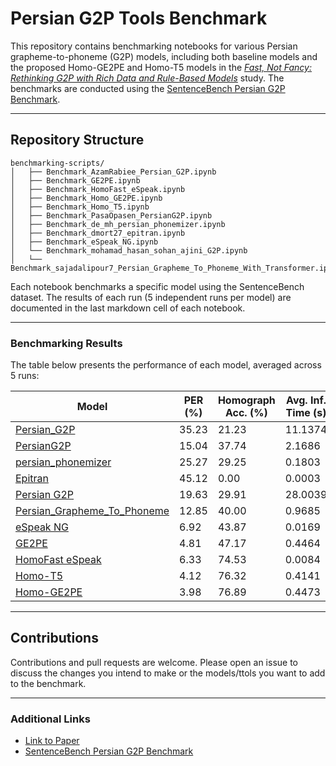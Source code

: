 # Persian G2P Tools Benchmark

This repository contains benchmarking notebooks for various Persian grapheme-to-phoneme (G2P) models, including both baseline models and the proposed Homo-GE2PE and Homo-T5 models in the *[Fast, Not Fancy: Rethinking G2P with Rich Data and Rule-Based Models]([link](https://arxiv.org/abs/2505.12973))* study. The benchmarks are conducted using the [SentenceBench Persian G2P Benchmark](https://huggingface.co/datasets/MahtaFetrat/SentenceBench).

---

## Repository Structure

```
benchmarking-scripts/
│   ├── Benchmark_AzamRabiee_Persian_G2P.ipynb
│   ├── Benchmark_GE2PE.ipynb
│   ├── Benchmark_HomoFast_eSpeak.ipynb
│   ├── Benchmark_Homo_GE2PE.ipynb
│   ├── Benchmark_Homo_T5.ipynb
│   ├── Benchmark_PasaOpasen_PersianG2P.ipynb
│   ├── Benchmark_de_mh_persian_phonemizer.ipynb
│   ├── Benchmark_dmort27_epitran.ipynb
│   ├── Benchmark_eSpeak_NG.ipynb
│   └── Benchmark_mohamad_hasan_sohan_ajini_G2P.ipynb
│   └── Benchmark_sajadalipour7_Persian_Grapheme_To_Phoneme_With_Transformer.ipynb
```

Each notebook benchmarks a specific model using the SentenceBench dataset. The results of each run (5 independent runs per model) are documented in the last markdown cell of each notebook.

---

### Benchmarking Results

The table below presents the performance of each model, averaged across 5 runs:

| Model                                                                                                           | PER (%) | Homograph Acc. (%) | Avg. Inf. Time (s) |
| ----------------------------------------------                                                                  | ------- | ------------------ | ------------------ |
| [Persian\_G2P](https://github.com/AzamRabiee/Persian_G2P)                                                       | 35.23   | 21.23              | 11.1374            |
| [PersianG2P](https://github.com/PasaOpasen/PersianG2P)                                                          | 15.04   | 37.74              | 2.1686             |
| [persian\_phonemizer](https://github.com/de-mh/persian_phonemizer)                                              | 25.27   | 29.25              | 0.1803             |
| [Epitran](https://github.com/dmort27/epitran)                                                                   | 45.12   | 0.00               | 0.0003             |
| [Persian G2P](https://github.com/mohamad-hasan-sohan-ajini/G2P)                                                 | 19.63   | 29.91              | 28.0039            |
| [Persian\_Grapheme\_To\_Phoneme](https://github.com/sajadalipour7/Persian-Grapheme-To-Phoneme-With-Transformer) | 12.85   | 40.00              | 0.9685             |
| [eSpeak NG](https://espeak.sourceforge.net/)                                                                    | 6.92    | 43.87              | 0.0169             |
| [GE2PE](https://github.com/Sharif-SLPL/GE2PE)                                                                   | 4.81    | 47.17              | 0.4464             |
| [HomoFast eSpeak](https://github.com/MahtaFetrat/HomoFast-eSpeak-Persian)                                       | 6.33    | 74.53              | 0.0084             |
| [Homo-T5](https://github.com/MahtaFetrat/Homo-GE2PE-Persian)                                                    | 4.12    | 76.32              | 0.4141             |
| [Homo-GE2PE](https://github.com/MahtaFetrat/Homo-GE2PE-Persian)                                                 | 3.98    | 76.89              | 0.4473             |

---

## Contributions

Contributions and pull requests are welcome. Please open an issue to discuss the changes you intend to make or the models/ttols you want to add to the benchmark.

---

### Additional Links

* [Link to Paper](https://arxiv.org/abs/2505.12973)
* [SentenceBench Persian G2P Benchmark](https://huggingface.co/datasets/MahtaFetrat/SentenceBench)
